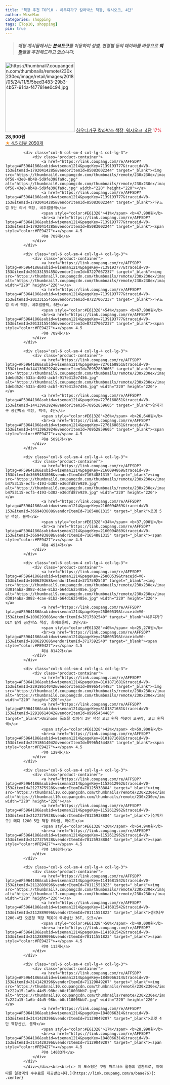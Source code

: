 ```yaml
---
title: "책장 추천 TOP10 - 하우디가구 칼라박스 책장, 워시오크, 4단"
author: WiseMan
categories: shopping
tags: [Top10, shopping]
pin: true
---
```


> ##### 해당 게시물에서는 [**분석도구**](https://itemscout.io/)를 이용하여 **성별**, **연령별** 등의 데이터를 바탕으로 [**책장**](https://link.coupang.com/a/baae76)들을 추천해드리고 있습니다.
<div class="container"><div class="row">
            <div class="col-6 col-sm-4 col-lg-4 col-lg-3">
                <div class="product-container">
                    <a href="https://link.coupang.com/re/AFFSDP?lptag=AF5964186&subid=wiseman1214&pageKey=5162138&traceid=V0-153&itemId=23416208&vendorItemId=3717593023" target="_blank"><img src="https://thumbnail7.coupangcdn.com/thumbnails/remote/230x230ex/image/retail/images/2018/05/24/11/5/5bed3483-29b3-4b57-914a-f47781ee0c94.jpg" alt="https://thumbnail7.coupangcdn.com/thumbnails/remote/230x230ex/image/retail/images/2018/05/24/11/5/5bed3483-29b3-4b57-914a-f47781ee0c94.jpg" width="220" height="220"></a>
                    <a href="https://link.coupang.com/re/AFFSDP?lptag=AF5964186&subid=wiseman1214&pageKey=5162138&traceid=V0-153&itemId=23416208&vendorItemId=3717593023" target="_blank">하우디가구 칼라박스 책장, 워시오크, 4단</a>
                    <span style="color:#E61328">17%</span> <b>28,900원</b>
                    <br><a href="https://link.coupang.com/re/AFFSDP?lptag=AF5964186&subid=wiseman1214&pageKey=5162138&traceid=V0-153&itemId=23416208&vendorItemId=3717593023" target="_blank"><span style="color:#FE9427">★</span> 4.5
                    리뷰 2050개</a>
                </div>
            </div>
            
            <div class="col-6 col-sm-4 col-lg-4 col-lg-3">
                <div class="product-container">
                    <a href="https://link.coupang.com/re/AFFSDP?lptag=AF5964186&subid=wiseman1214&pageKey=7139193777&traceid=V0-153&itemId=17920414285&vendorItemId=85083002244" target="_blank"><img src="https://thumbnail6.coupangcdn.com/thumbnails/remote/230x230ex/image/retail/images/2023/02/15/16/6/6f96869a-0f58-43e0-8b48-5d9fe398fa9c.jpg" alt="https://thumbnail6.coupangcdn.com/thumbnails/remote/230x230ex/image/retail/images/2023/02/15/16/6/6f96869a-0f58-43e0-8b48-5d9fe398fa9c.jpg" width="220" height="220"></a>
                    <a href="https://link.coupang.com/re/AFFSDP?lptag=AF5964186&subid=wiseman1214&pageKey=7139193777&traceid=V0-153&itemId=17920414285&vendorItemId=85083002244" target="_blank">가구느낌 5단 리버 책장, 네추럴블랙</a>
                    <span style="color:#E61328">41%</span> <b>47,900원</b>
                    <br><a href="https://link.coupang.com/re/AFFSDP?lptag=AF5964186&subid=wiseman1214&pageKey=7139193777&traceid=V0-153&itemId=17920414285&vendorItemId=85083002244" target="_blank"><span style="color:#FE9427">★</span> 4.5
                    리뷰 709개</a>
                </div>
            </div>
            
            <div class="col-6 col-sm-4 col-lg-4 col-lg-3">
                <div class="product-container">
                    <a href="https://link.coupang.com/re/AFFSDP?lptag=AF5964186&subid=wiseman1214&pageKey=7139193777&traceid=V0-153&itemId=20133155455&vendorItemId=87227067237" target="_blank"><img src="https://thumbnail7.coupangcdn.com/thumbnails/remote/230x230ex/image/rs_quotation_api/bgswcsk5/13217e670a1d45be8f0ef994bd039d01.jpg" alt="https://thumbnail7.coupangcdn.com/thumbnails/remote/230x230ex/image/rs_quotation_api/bgswcsk5/13217e670a1d45be8f0ef994bd039d01.jpg" width="220" height="220"></a>
                    <a href="https://link.coupang.com/re/AFFSDP?lptag=AF5964186&subid=wiseman1214&pageKey=7139193777&traceid=V0-153&itemId=20133155455&vendorItemId=87227067237" target="_blank">가구느낌 리버 책장, 네추럴블랙, 6단</a>
                    <span style="color:#E61328">54%</span> <b>67,900원</b>
                    <br><a href="https://link.coupang.com/re/AFFSDP?lptag=AF5964186&subid=wiseman1214&pageKey=7139193777&traceid=V0-153&itemId=20133155455&vendorItemId=87227067237" target="_blank"><span style="color:#FE9427">★</span> 4.5
                    리뷰 709개</a>
                </div>
            </div>
            
            <div class="col-6 col-sm-4 col-lg-4 col-lg-3">
                <div class="product-container">
                    <a href="https://link.coupang.com/re/AFFSDP?lptag=AF5964186&subid=wiseman1214&pageKey=7276168851&traceid=V0-153&itemId=14413962924&vendorItemId=70952859605" target="_blank"><img src="https://thumbnail9.coupangcdn.com/thumbnails/remote/230x230ex/image/retail/images/1753832410337489-1debd52c-533a-4b93-acbf-917e312e7456.jpg" alt="https://thumbnail9.coupangcdn.com/thumbnails/remote/230x230ex/image/retail/images/1753832410337489-1debd52c-533a-4b93-acbf-917e312e7456.jpg" width="220" height="220"></a>
                    <a href="https://link.coupang.com/re/AFFSDP?lptag=AF5964186&subid=wiseman1214&pageKey=7276168851&traceid=V0-153&itemId=14413962924&vendorItemId=70952859605" target="_blank">양지가구 공간박스 책장, 백색, 4단</a>
                    <span style="color:#E61328">26%</span> <b>26,640원</b>
                    <br><a href="https://link.coupang.com/re/AFFSDP?lptag=AF5964186&subid=wiseman1214&pageKey=7276168851&traceid=V0-153&itemId=14413962924&vendorItemId=70952859605" target="_blank"><span style="color:#FE9427">★</span> 4.5
                    리뷰 5091개</a>
                </div>
            </div>
            
            <div class="col-6 col-sm-4 col-lg-4 col-lg-3">
                <div class="product-container">
                    <a href="https://link.coupang.com/re/AFFSDP?lptag=AF5964186&subid=wiseman1214&pageKey=2160094869&traceid=V0-153&itemId=3669483808&vendorItemId=71654881315" target="_blank"><img src="https://thumbnail6.coupangcdn.com/thumbnails/remote/230x230ex/image/retail/images/7977907754961-b4753115-ecf5-4193-b302-e36dfd87e929.jpg" alt="https://thumbnail6.coupangcdn.com/thumbnails/remote/230x230ex/image/retail/images/7977907754961-b4753115-ecf5-4193-b302-e36dfd87e929.jpg" width="220" height="220"></a>
                    <a href="https://link.coupang.com/re/AFFSDP?lptag=AF5964186&subid=wiseman1214&pageKey=2160094869&traceid=V0-153&itemId=3669483808&vendorItemId=71654881315" target="_blank">코멧 5단 책장, 블랙</a>
                    <span style="color:#E61328">34%</span> <b>37,990원</b>
                    <br><a href="https://link.coupang.com/re/AFFSDP?lptag=AF5964186&subid=wiseman1214&pageKey=2160094869&traceid=V0-153&itemId=3669483808&vendorItemId=71654881315" target="_blank"><span style="color:#FE9427">★</span> 4.5
                    리뷰 4914개</a>
                </div>
            </div>
            
            <div class="col-6 col-sm-4 col-lg-4 col-lg-3">
                <div class="product-container">
                    <a href="https://link.coupang.com/re/AFFSDP?lptag=AF5964186&subid=wiseman1214&pageKey=25860539&traceid=V0-153&itemId=100629368&vendorItemId=3717592540" target="_blank"><img src="https://thumbnail9.coupangcdn.com/thumbnails/remote/230x230ex/image/retail/images/213812665759532-d3014aba-d082-4cae-81b2-b64d1625485e.jpg" alt="https://thumbnail9.coupangcdn.com/thumbnails/remote/230x230ex/image/retail/images/213812665759532-d3014aba-d082-4cae-81b2-b64d1625485e.jpg" width="220" height="220"></a>
                    <a href="https://link.coupang.com/re/AFFSDP?lptag=AF5964186&subid=wiseman1214&pageKey=25860539&traceid=V0-153&itemId=100629368&vendorItemId=3717592540" target="_blank">하우디가구 DIY 칼라 공간박스 책장, 화이트옹이, 3단</a>
                    <span style="color:#E61328">40%</span> <b>25,270원</b>
                    <br><a href="https://link.coupang.com/re/AFFSDP?lptag=AF5964186&subid=wiseman1214&pageKey=25860539&traceid=V0-153&itemId=100629368&vendorItemId=3717592540" target="_blank"><span style="color:#FE9427">★</span> 4.5
                    리뷰 8142개</a>
                </div>
            </div>
            
            <div class="col-6 col-sm-4 col-lg-4 col-lg-3">
                <div class="product-container">
                    <a href="https://link.coupang.com/re/AFFSDP?lptag=AF5964186&subid=wiseman1214&pageKey=8101871681&traceid=V0-153&itemId=22918614042&vendorItemId=89965454483" target="_blank"><img src="https://thumbnail6.coupangcdn.com/thumbnails/remote/230x230ex/image/vendor_inventory/347f/20781e1a34a80da5a8a0a2941a97b20104e044f385467ea68bbd00f55368.png" alt="https://thumbnail6.coupangcdn.com/thumbnails/remote/230x230ex/image/vendor_inventory/347f/20781e1a34a80da5a8a0a2941a97b20104e044f385467ea68bbd00f55368.png" width="220" height="220"></a>
                    <a href="https://link.coupang.com/re/AFFSDP?lptag=AF5964186&subid=wiseman1214&pageKey=8101871681&traceid=V0-153&itemId=22918614042&vendorItemId=89965454483" target="_blank">Unihome 폭조절 접이식 3단 책장 고급 원목 책꽂이 교구장, 고급 원목색</a>
                    <span style="color:#E61328">42%</span> <b>59,900원</b>
                    <br><a href="https://link.coupang.com/re/AFFSDP?lptag=AF5964186&subid=wiseman1214&pageKey=8101871681&traceid=V0-153&itemId=22918614042&vendorItemId=89965454483" target="_blank"><span style="color:#FE9427">★</span> 4.5
                    리뷰 129개</a>
                </div>
            </div>
            
            <div class="col-6 col-sm-4 col-lg-4 col-lg-3">
                <div class="product-container">
                    <a href="https://link.coupang.com/re/AFFSDP?lptag=AF5964186&subid=wiseman1214&pageKey=1152612962&traceid=V0-153&itemId=2127375928&vendorItemId=70125938884" target="_blank"><img src="https://thumbnail10.coupangcdn.com/thumbnails/remote/230x230ex/image/vendor_inventory/dd10/20affdf0bdea15defc1adc5db4a34c08f48f340b897411b314088efc5705.jpg" alt="https://thumbnail10.coupangcdn.com/thumbnails/remote/230x230ex/image/vendor_inventory/dd10/20affdf0bdea15defc1adc5db4a34c08f48f340b897411b314088efc5705.jpg" width="220" height="220"></a>
                    <a href="https://link.coupang.com/re/AFFSDP?lptag=AF5964186&subid=wiseman1214&pageKey=1152612962&traceid=V0-153&itemId=2127375928&vendorItemId=70125938884" target="_blank">[삼익가구] 테디 1200 5단 책장 B타입, 화이트</a>
                    <span style="color:#E61328">20%</span> <b>54,940원</b>
                    <br><a href="https://link.coupang.com/re/AFFSDP?lptag=AF5964186&subid=wiseman1214&pageKey=1152612962&traceid=V0-153&itemId=2127375928&vendorItemId=70125938884" target="_blank"><span style="color:#FE9427">★</span> 4.5
                    리뷰 1903개</a>
                </div>
            </div>
            
            <div class="col-6 col-sm-4 col-lg-4 col-lg-3">
                <div class="product-container">
                    <a href="https://link.coupang.com/re/AFFSDP?lptag=AF5964186&subid=wiseman1214&pageKey=1141681542&traceid=V0-153&itemId=2112889096&vendorItemId=70111551823" target="_blank"><img src="https://thumbnail7.coupangcdn.com/thumbnails/remote/230x230ex/image/vendor_inventory/48ef/f15085254d045859dec61af3b33072062c1a6dc935ad1237ae94082af5b3.jpg" alt="https://thumbnail7.coupangcdn.com/thumbnails/remote/230x230ex/image/vendor_inventory/48ef/f15085254d045859dec61af3b33072062c1a6dc935ad1237ae94082af5b3.jpg" width="220" height="220"></a>
                    <a href="https://link.coupang.com/re/AFFSDP?lptag=AF5964186&subid=wiseman1214&pageKey=1141681542&traceid=V0-153&itemId=2112889096&vendorItemId=70111551823" target="_blank">생각나무 1200-4단 오픈형 책장 책꽂이 국내생산 36T, 오크</a>
                    <span style="color:#E61328">50%</span> <b>49,000원</b>
                    <br><a href="https://link.coupang.com/re/AFFSDP?lptag=AF5964186&subid=wiseman1214&pageKey=1141681542&traceid=V0-153&itemId=2112889096&vendorItemId=70111551823" target="_blank"><span style="color:#FE9427">★</span> 4.5
                    리뷰 113개</a>
                </div>
            </div>
            
            <div class="col-6 col-sm-4 col-lg-4 col-lg-3">
                <div class="product-container">
                    <a href="https://link.coupang.com/re/AFFSDP?lptag=AF5964186&subid=wiseman1214&pageKey=1848066314&traceid=V0-153&itemId=3141420396&vendorItemId=71129049207" target="_blank"><img src="https://thumbnail10.coupangcdn.com/thumbnails/remote/230x230ex/image/retail/images/8093957814160-7c222a15-1a6b-44d5-98bc-b0cf10008bb7.jpg" alt="https://thumbnail10.coupangcdn.com/thumbnails/remote/230x230ex/image/retail/images/8093957814160-7c222a15-1a6b-44d5-98bc-b0cf10008bb7.jpg" width="220" height="220"></a>
                    <a href="https://link.coupang.com/re/AFFSDP?lptag=AF5964186&subid=wiseman1214&pageKey=1848066314&traceid=V0-153&itemId=3141420396&vendorItemId=71129049207" target="_blank">코멧 4단 책장선반, 블랙</a>
                    <span style="color:#E61328">17%</span> <b>28,990원</b>
                    <br><a href="https://link.coupang.com/re/AFFSDP?lptag=AF5964186&subid=wiseman1214&pageKey=1848066314&traceid=V0-153&itemId=3141420396&vendorItemId=71129049207" target="_blank"><span style="color:#FE9427">★</span> 4.5
                    리뷰 14033개</a>
                </div>
            </div>
            </div></div><br><br>[👉 이 포스팅은 쿠팡 파트너스 활동의 일환으로, 이에 따른 일정액의 수수료를 제공받습니다.](https://link.coupang.com/a/baae76){: .center}